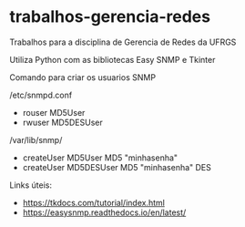 # trabalhos-gerencia-redes

Trabalhos para a disciplina de Gerencia de Redes da UFRGS

Utiliza Python com as bibliotecas Easy SNMP e Tkinter

Comando para criar os usuarios SNMP

/etc/snmpd.conf
- rouser MD5User
- rwuser MD5DESUser

/var/lib/snmp/
- createUser MD5User MD5 "minhasenha"
- createUser MD5DESUser MD5 "minhasenha" DES

Links úteis:
 - https://tkdocs.com/tutorial/index.html
 - https://easysnmp.readthedocs.io/en/latest/
